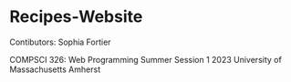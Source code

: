 # Recipes-Website
Contibutors: Sophia Fortier

COMPSCI 326: Web Programming
Summer Session 1 2023
University of Massachusetts Amherst


